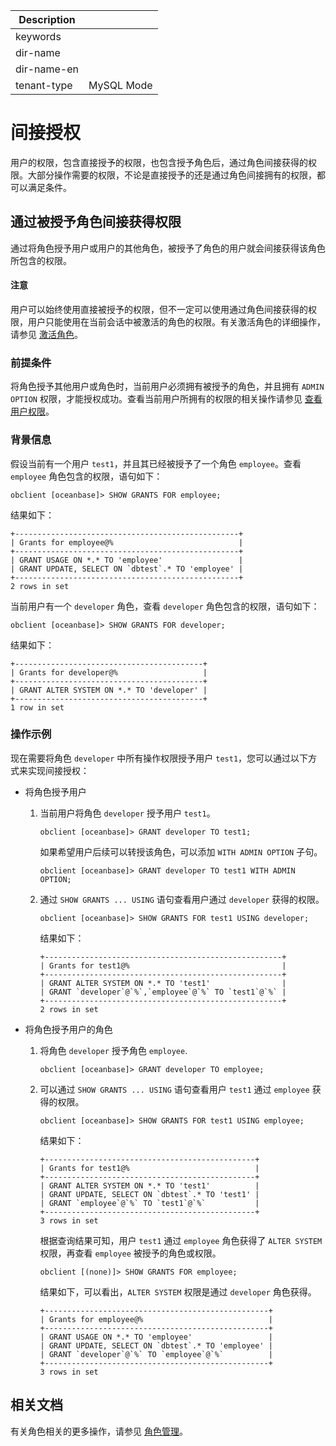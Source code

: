 | Description   |                 |
|---------------|-----------------|
| keywords      |                 |
| dir-name      |                 |
| dir-name-en   |                 |
| tenant-type   | MySQL Mode      |

# 间接授权

用户的权限，包含直接授予的权限，也包含授予角色后，通过角色间接获得的权限。大部分操作需要的权限，不论是直接授予的还是通过角色间接拥有的权限，都可以满足条件。

## 通过被授予角色间接获得权限

通过将角色授予用户或用户的其他角色，被授予了角色的用户就会间接获得该角色所包含的权限。

<main id="notice" type='notice'>
<h4>注意</h4>
<p>用户可以始终使用直接被授予的权限，但不一定可以使用通过角色间接获得的权限，用户只能使用在当前会话中被激活的角色的权限。有关激活角色的详细操作，请参见 <a href="340.role-management-of-mysql-mode.md/500.activating-roles-of-mysql-mode.md">激活角色</a>。</p>
</main>

### 前提条件

将角色授予其他用户或角色时，当前用户必须拥有被授予的角色，并且拥有 `ADMIN OPTION` 权限，才能授权成功。查看当前用户所拥有的权限的相关操作请参见 [查看用户权限](../200.permission-of-mysql-mode/400.view-user-permissions-of-mysql-mode.md)。

### 背景信息

假设当前有一个用户 `test1`，并且其已经被授予了一个角色 `employee`。查看 `employee` 角色包含的权限，语句如下：

```shell
obclient [oceanbase]> SHOW GRANTS FOR employee;
```

结果如下：

```shell
+--------------------------------------------------+
| Grants for employee@%                            |
+--------------------------------------------------+
| GRANT USAGE ON *.* TO 'employee'                 |
| GRANT UPDATE, SELECT ON `dbtest`.* TO 'employee' |
+--------------------------------------------------+
2 rows in set
```

当前用户有一个 `developer` 角色，查看 `developer` 角色包含的权限，语句如下：

```shell
obclient [oceanbase]> SHOW GRANTS FOR developer;
```

结果如下：

```shell
+------------------------------------------+
| Grants for developer@%                   |
+------------------------------------------+
| GRANT ALTER SYSTEM ON *.* TO 'developer' |
+------------------------------------------+
1 row in set
```

### 操作示例

现在需要将角色 `developer` 中所有操作权限授予用户 `test1`，您可以通过以下方式来实现间接授权：

* 将角色授予用户

  1. 当前用户将角色 `developer` 授予用户 `test1`。

      ```shell
      obclient [oceanbase]> GRANT developer TO test1;
      ```

      如果希望用户后续可以转授该角色，可以添加 `WITH ADMIN OPTION` 子句。

      ```shell
      obclient [oceanbase]> GRANT developer TO test1 WITH ADMIN OPTION;
      ```

  2. 通过 `SHOW GRANTS ... USING` 语句查看用户通过 `developer` 获得的权限。

      ```shell
      obclient [oceanbase]> SHOW GRANTS FOR test1 USING developer;
      ```

      结果如下：

      ```shell
      +-----------------------------------------------------+
      | Grants for test1@%                                  |
      +-----------------------------------------------------+
      | GRANT ALTER SYSTEM ON *.* TO 'test1'                |
      | GRANT `developer`@`%`,`employee`@`%` TO `test1`@`%` |
      +-----------------------------------------------------+
      2 rows in set
      ```

* 将角色授予用户的角色

  1. 将角色 `developer` 授予角色 `employee`.

      ```shell
      obclient [oceanbase]> GRANT developer TO employee;
      ```

  2. 可以通过 `SHOW GRANTS ... USING` 语句查看用户 `test1` 通过 `employee` 获得的权限。

      ```shell
      obclient [oceanbase]> SHOW GRANTS FOR test1 USING employee;
      ```

      结果如下：

      ```shell
      +-----------------------------------------------+
      | Grants for test1@%                            |
      +-----------------------------------------------+
      | GRANT ALTER SYSTEM ON *.* TO 'test1'          |
      | GRANT UPDATE, SELECT ON `dbtest`.* TO 'test1' |
      | GRANT `employee`@`%` TO `test1`@`%`           |
      +-----------------------------------------------+
      3 rows in set
      ```

      根据查询结果可知，用户 `test1` 通过 `employee` 角色获得了 `ALTER SYSTEM` 权限，再查看 `employee` 被授予的角色或权限。

      ```shell
      obclient [(none)]> SHOW GRANTS FOR employee;
      ```

      结果如下，可以看出，`ALTER SYSTEM` 权限是通过 `developer` 角色获得。

      ```shell
      +--------------------------------------------------+
      | Grants for employee@%                            |
      +--------------------------------------------------+
      | GRANT USAGE ON *.* TO 'employee'                 |
      | GRANT UPDATE, SELECT ON `dbtest`.* TO 'employee' |
      | GRANT `developer`@`%` TO `employee`@`%`          |
      +--------------------------------------------------+
      3 rows in set
      ```

## 相关文档

有关角色相关的更多操作，请参见 [角色管理](340.role-management-of-mysql-mode.md/100.roles-of-mysql-mode.md)。
